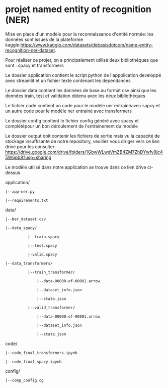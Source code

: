 # projet named entity of recognition (NER)
Mise en place d'un modèle pour la reconnaissance d'entité normée: les données sont issues de la plateforme kaggle:https://www.kaggle.com/datasets/debasisdotcom/name-entity-recognition-ner-dataset.

Pour réaliser ce projet, on a principalement utilisé deux bibliothéques que sont : spacy et transformers

Le dossier application contient le script python de l'appplication developpé avec streamlit et un fichier texte contenant les dependances

Le dossier data contient les données de base au format csv ainsi que les données train, test et validation obtenu avec les deux bibliothéques

Le fichier code contient un code pour le modéle ner entrainéavec sapcy et un autre code pour le modéle ner entrainé avec transformers

Le dossier config contient le fichier config généré avec spacy et complétépour un bon déroulement de l'entrainement du modéle

Le dossier output doit contenir les fichiers de sortie mais vu la capacité de stockage insuffisante de notre repository, veuillez vous diriger vers ce lien drive pour les consulter: https://drive.google.com/drive/folders/1GbwWLwsVmZB4ZM7ZhDYwfv9jc45W6pb8?usp=sharing

Le modéle utilisé dans notre application se trouve dans ce lien drive ci-dessus


application/

    |--app-ner.py
    
    |--requirements.txt
    
data/

    |--Ner_dataset.csv
    
    |--data_spacy/
    
              |--train.spacy
              
              |--test.spacy
              
              |-valid.spacy
              
    |--data_transformers/
    
              |--train_transformer/
              
                  |--data-00000-of-00001.arrow
                  
                  |--dataset_info.json
                  
                  |--state.json
                  
              |--valid_transformer/
              
                  |--data-00000-of-00001.arrow
                  
                  |--dataset_info.json
                  
                  |--state.json
                  
code/

    |--code_final_transformers.ipynb
    
    |--code_final_spacy.ipynb


config/

    |--comp_config.cg


